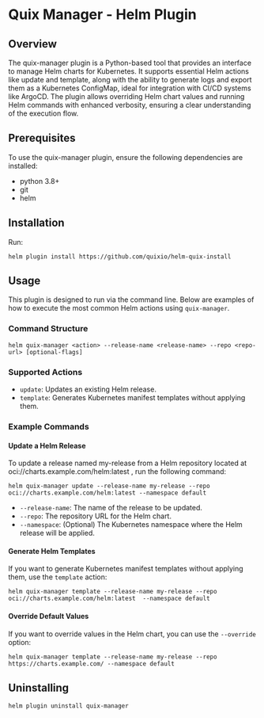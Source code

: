 # Quix Manager - Helm Plugin
## Overview

The quix-manager plugin is a Python-based tool that provides an interface to manage Helm charts for Kubernetes. It supports essential Helm actions like update and template, along with the ability to generate logs and export them as a Kubernetes ConfigMap, ideal for integration with CI/CD systems like ArgoCD. The plugin allows overriding Helm chart values and running Helm commands with enhanced verbosity, ensuring a clear understanding of the execution flow.

## Prerequisites

To use the quix-manager plugin, ensure the following dependencies are installed:

- python 3.8+
- git
- helm

## Installation

Run: 
```
helm plugin install https://github.com/quixio/helm-quix-install
```

## Usage
This plugin is designed to run via the command line. Below are examples of how to execute the most common Helm actions using `quix-manager`.
  
### Command Structure

```
helm quix-manager <action> --release-name <release-name> --repo <repo-url> [optional-flags]
```

### Supported Actions
- `update`: Updates an existing Helm release.
- `template`: Generates Kubernetes manifest templates without applying them.


### Example Commands

#### Update a Helm Release
To update a release named my-release from a Helm repository located at oci://charts.example.com/helm:latest , run the following command:

```
helm quix-manager update --release-name my-release --repo oci://charts.example.com/helm:latest --namespace default
```
- `--release-name`: The name of the release to be updated.
- `--repo`: The repository URL for the Helm chart.
- `--namespace`: (Optional) The Kubernetes namespace where the Helm release will be applied.

#### Generate Helm Templates
If you want to generate Kubernetes manifest templates without applying them, use the `template` action:

```
helm quix-manager template --release-name my-release --repo oci://charts.example.com/helm:latest  --namespace default
```

#### Override Default Values
If you want to override values in the Helm chart, you can use the `--override` option:

```
helm quix-manager template --release-name my-release --repo https://charts.example.com/ --namespace default
```


## Uninstalling

```
helm plugin uninstall quix-manager
```

